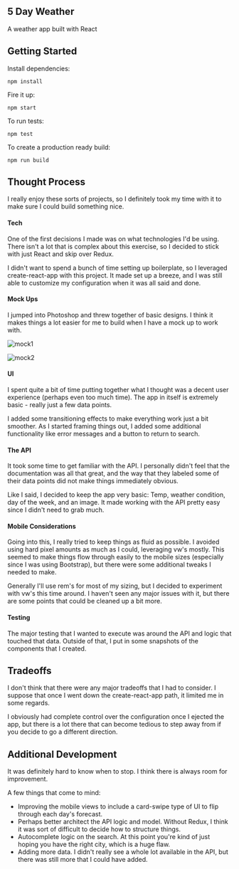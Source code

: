 ## 5 Day Weather
A weather app built with React



## Getting Started
Install dependencies:
```
npm install
```

Fire it up:
```
npm start
```

To run tests:
```
npm test
```

To create a production ready build:
```
npm run build
```



## Thought Process
I really enjoy these sorts of projects, so I definitely took my time with it to make sure I could build something nice.


#### Tech
One of the first decisions I made was on what technologies I'd be using. There isn't a lot that is complex about this exercise, so I decided to stick with just React and skip over Redux.

I didn't want to spend a bunch of time setting up boilerplate, so I leveraged create-react-app with this project. It made set up a breeze, and I was still able to customize my configuration when it was all said and done.


#### Mock Ups
I jumped into Photoshop and threw together of basic designs. I think it makes things a lot easier for me to build when I have a mock up to work with.

![mock1](http://imgur.com/y2WXKx0.jpg "Mock Up 1")

![mock2]( http://imgur.com/yofhjIu.jpg "Mock Up 2")


#### UI
I spent quite a bit of time putting together what I thought was a decent user experience (perhaps even too much time). The app in itself is extremely basic - really just a few data points.

I added some transitioning effects to make everything work just a bit smoother. As I started framing things out, I added some additional functionality like error messages and a button to return to search.


#### The API
It took some time to get familiar with the API. I personally didn't feel that the documentation was all that great, and the way that they labeled some of their data points did not make things immediately obvious.

Like I said, I decided to keep the app very basic: Temp, weather condition, day of the week, and an image. It made working with the API pretty easy since I didn't need to grab much.


#### Mobile Considerations
Going into this, I really tried to keep things as fluid as possible. I avoided using hard pixel amounts as much as I could, leveraging vw's mostly. This seemed to make things flow through easily to the mobile sizes (especially since I was using Bootstrap), but there were some additional tweaks I needed to make.

Generally I'll use rem's for most of my sizing, but I decided to experiment with vw's this time around. I haven't seen any major issues with it, but there are some points that could be cleaned up a bit more.

#### Testing
The major testing that I wanted to execute was around the API and logic that touched that data. Outside of that, I put in some snapshots of the components that I created.



## Tradeoffs
I don't think that there were any major tradeoffs that I had to consider. I suppose that once I went down the create-react-app path, it limited me in some regards.

I obviously had complete control over the configuration once I ejected the app, but there is a lot there that can become tedious to step away from if you decide to go a different direction.



## Additional Development
It was definitely hard to know when to stop. I think there is always room for improvement.

A few things that come to mind:
- Improving the mobile views to include a card-swipe type of UI to flip through each day's forecast.
- Perhaps better architect the API logic and model. Without Redux, I think it was sort of difficult to decide how to structure things.
- Autocomplete logic on the search. At this point you're kind of just hoping you have the right city, which is a huge flaw.
- Adding more data. I didn't really see a whole lot available in the API, but there was still more that I could have added.
